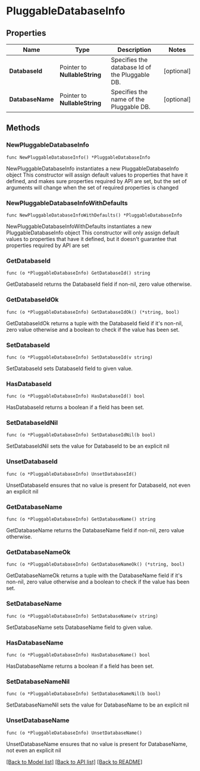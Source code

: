 # PluggableDatabaseInfo

## Properties

Name | Type | Description | Notes
------------ | ------------- | ------------- | -------------
**DatabaseId** | Pointer to **NullableString** | Specifies the database Id of the Pluggable DB. | [optional] 
**DatabaseName** | Pointer to **NullableString** | Specifies the name of the Pluggable DB. | [optional] 

## Methods

### NewPluggableDatabaseInfo

`func NewPluggableDatabaseInfo() *PluggableDatabaseInfo`

NewPluggableDatabaseInfo instantiates a new PluggableDatabaseInfo object
This constructor will assign default values to properties that have it defined,
and makes sure properties required by API are set, but the set of arguments
will change when the set of required properties is changed

### NewPluggableDatabaseInfoWithDefaults

`func NewPluggableDatabaseInfoWithDefaults() *PluggableDatabaseInfo`

NewPluggableDatabaseInfoWithDefaults instantiates a new PluggableDatabaseInfo object
This constructor will only assign default values to properties that have it defined,
but it doesn't guarantee that properties required by API are set

### GetDatabaseId

`func (o *PluggableDatabaseInfo) GetDatabaseId() string`

GetDatabaseId returns the DatabaseId field if non-nil, zero value otherwise.

### GetDatabaseIdOk

`func (o *PluggableDatabaseInfo) GetDatabaseIdOk() (*string, bool)`

GetDatabaseIdOk returns a tuple with the DatabaseId field if it's non-nil, zero value otherwise
and a boolean to check if the value has been set.

### SetDatabaseId

`func (o *PluggableDatabaseInfo) SetDatabaseId(v string)`

SetDatabaseId sets DatabaseId field to given value.

### HasDatabaseId

`func (o *PluggableDatabaseInfo) HasDatabaseId() bool`

HasDatabaseId returns a boolean if a field has been set.

### SetDatabaseIdNil

`func (o *PluggableDatabaseInfo) SetDatabaseIdNil(b bool)`

 SetDatabaseIdNil sets the value for DatabaseId to be an explicit nil

### UnsetDatabaseId
`func (o *PluggableDatabaseInfo) UnsetDatabaseId()`

UnsetDatabaseId ensures that no value is present for DatabaseId, not even an explicit nil
### GetDatabaseName

`func (o *PluggableDatabaseInfo) GetDatabaseName() string`

GetDatabaseName returns the DatabaseName field if non-nil, zero value otherwise.

### GetDatabaseNameOk

`func (o *PluggableDatabaseInfo) GetDatabaseNameOk() (*string, bool)`

GetDatabaseNameOk returns a tuple with the DatabaseName field if it's non-nil, zero value otherwise
and a boolean to check if the value has been set.

### SetDatabaseName

`func (o *PluggableDatabaseInfo) SetDatabaseName(v string)`

SetDatabaseName sets DatabaseName field to given value.

### HasDatabaseName

`func (o *PluggableDatabaseInfo) HasDatabaseName() bool`

HasDatabaseName returns a boolean if a field has been set.

### SetDatabaseNameNil

`func (o *PluggableDatabaseInfo) SetDatabaseNameNil(b bool)`

 SetDatabaseNameNil sets the value for DatabaseName to be an explicit nil

### UnsetDatabaseName
`func (o *PluggableDatabaseInfo) UnsetDatabaseName()`

UnsetDatabaseName ensures that no value is present for DatabaseName, not even an explicit nil

[[Back to Model list]](../README.md#documentation-for-models) [[Back to API list]](../README.md#documentation-for-api-endpoints) [[Back to README]](../README.md)


